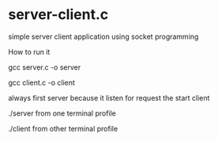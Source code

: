 # server-client.c
simple server client application using socket programming 


How to run it


gcc server.c -o server


gcc client.c -o client

always first server because it listen for request the start client


./server from one terminal profile


./client from other terminal profile

